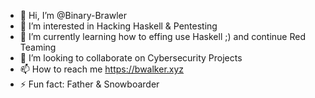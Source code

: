 - 👋 Hi, I’m @Binary-Brawler
- 👀 I’m interested in Hacking Haskell & Pentesting
- 🌱 I’m currently learning how to effing use Haskell ;) and continue Red Teaming
- 💞️ I’m looking to collaborate on Cybersecurity Projects
- 📫 How to reach me https://bwalker.xyz
- ⚡ Fun fact: Father & Snowboarder

